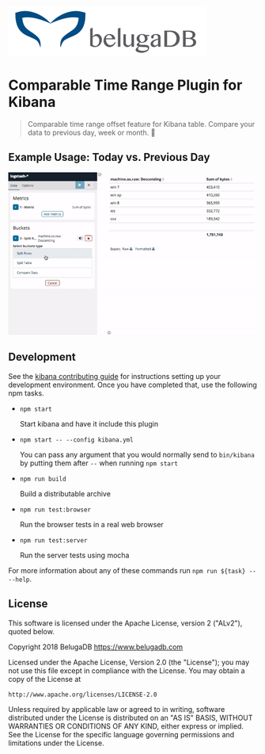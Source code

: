 [![belugadb-logo](docs/img/belugadb.png)](https://www.belugadb.com)

# Comparable Time Range Plugin for Kibana
> Comparable time range offset feature for Kibana table. Compare your data to previous day, week or month. :calendar:

## Example Usage: Today vs. Previous Day
![example-usage.gif](docs/img/example-usage.gif)

## Development

See the [kibana contributing guide](https://github.com/elastic/kibana/blob/master/CONTRIBUTING.md) for instructions setting up your development environment. Once you have completed that, use the following npm tasks.

  - `npm start`

    Start kibana and have it include this plugin

  - `npm start -- --config kibana.yml`

    You can pass any argument that you would normally send to `bin/kibana` by putting them after `--` when running `npm start`

  - `npm run build`

    Build a distributable archive

  - `npm run test:browser`

    Run the browser tests in a real web browser

  - `npm run test:server`

    Run the server tests using mocha

For more information about any of these commands run `npm run ${task} -- --help`.

## License

This software is licensed under the Apache License, version 2 ("ALv2"), quoted below.

Copyright 2018 BelugaDB <https://www.belugadb.com>

Licensed under the Apache License, Version 2.0 (the "License"); you may not
use this file except in compliance with the License. You may obtain a copy of
the License at

    http://www.apache.org/licenses/LICENSE-2.0

Unless required by applicable law or agreed to in writing, software
distributed under the License is distributed on an "AS IS" BASIS, WITHOUT
WARRANTIES OR CONDITIONS OF ANY KIND, either express or implied. See the
License for the specific language governing permissions and limitations under
the License.
